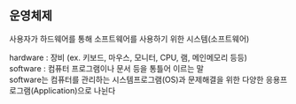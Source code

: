 ## 운영체제

사용자가 하드웨어를 통해 소프트웨어를 사용하기 위한 시스템(소프트웨어)

  hardware : 장비 (ex. 키보드, 마우스, 모니터, CPU, 램, 메인메모리 등등)  
  software : 컴퓨터 프로그램이나 문서 등을 통틀어 이르는 말  
  software는 컴퓨터를 관리하는 시스템프로그램(OS)과 문제해결을 위한 다양한 응용프로그램(Application)으로 나뉜다  
